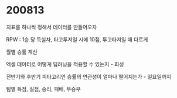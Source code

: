 # 200813

지표를 하나씩 정해서 데이터를 만들어오자

RPW : 1승 당 득실차, 타고투저일 시에 10점, 투고타저일 때 다르게



월별 승률 계산

엑셀 데이터로 어떻게 딥러닝을 적용할 수 있는지 - 회성

전반기와 후반기 피타고리언 승률의 연관성이 얼마나 떨어지는가 - 일요일까지



팀별 득점, 실점, 승리, 패배, 무승부